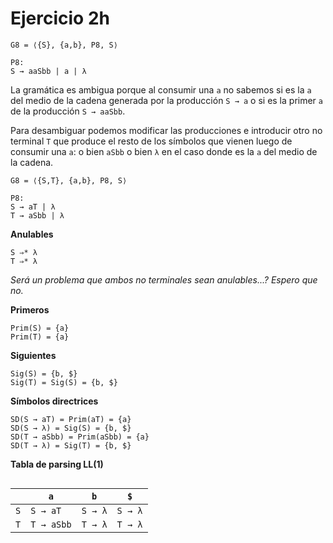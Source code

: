 # Ejercicio 2h

```
G8 = ⟨{S}, {a,b}, P8, S⟩

P8:
S → aaSbb | a | λ
```

La gramática es ambigua porque al consumir una `a` no sabemos si es la `a` del medio de la cadena generada por la producción `S → a` o si es la primer `a` de la producción `S → aaSbb`.

Para desambiguar podemos modificar las producciones e introducir otro no terminal `T` que produce el resto de los símbolos que vienen luego de consumir una `a`: o bien `aSbb` o bien `λ` en el caso donde es la `a` del medio de la cadena.

```
G8 = ⟨{S,T}, {a,b}, P8, S⟩

P8:
S → aT | λ
T → aSbb | λ
```

**Anulables**

```
S ⇒* λ
T ⇒* λ
```

*Será un problema que ambos no terminales sean anulables...? Espero que no.*

**Primeros**

```
Prim(S) = {a}
Prim(T) = {a}
```

**Siguientes**

```
Sig(S) = {b, $}
Sig(T) = Sig(S) = {b, $}
```

**Símbolos directrices**

```
SD(S → aT) = Prim(aT) = {a}
SD(S → λ) = Sig(S) = {b, $}
SD(T → aSbb) = Prim(aSbb) = {a}
SD(T → λ) = Sig(T) = {b, $}
```

**Tabla de parsing LL(1)**

<div style="overflow-x:scroll; white-space: nowrap;">

||`a`|`b`|`$`|
|-|-|-|-|
|`S`|`S → aT`|`S → λ`|`S → λ`|
|`T`|`T → aSbb`|`T → λ`|`T → λ`|

</div>
